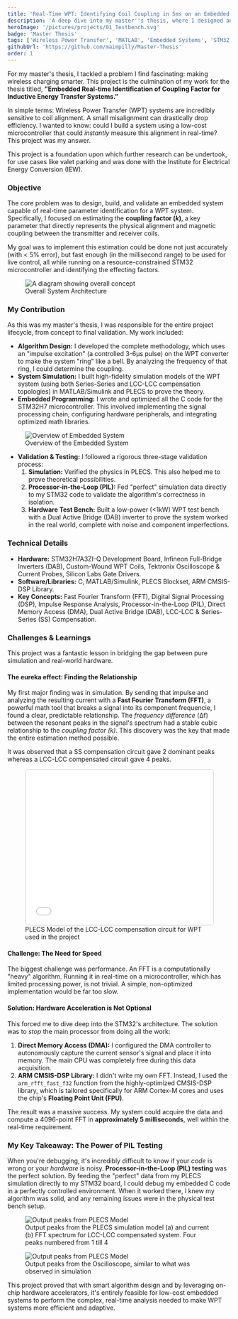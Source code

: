 ```yaml
---
title: 'Real-Time WPT: Identifying Coil Coupling in 5ms on an Embedded STM32'
description: 'A deep dive into my master''s thesis, where I designed and built an embedded system to measure WPT coil alignment in real-time using FFT analysis on an STM32.'
heroImage: '/pictures/projects/01_Testbench.svg'  
badge: 'Master Thesis'
tags: ['Wireless Power Transfer', 'MATLAB', 'Embedded Systems', 'STM32', 'Digital Signal Processing']
githubUrl: 'https://github.com/maimpilly/Master-Thesis'
order: 1
---
```


For my master's thesis, I tackled a problem I find fascinating: making wireless charging smarter. This project is the culmination of my work for the thesis titled, **"Embedded Real-time Identification of Coupling Factor for Inductive Energy Transfer Systems."**

In simple terms: Wireless Power Transfer (WPT) systems are incredibly sensitive to coil alignment. A small misalignment can drastically drop efficiency. I wanted to know: could I build a system using a low-cost microcontroller that could *instantly* measure this alignment in real-time? This project was my answer.

This project is a foundation upon which further research can be undertook, for use cases like valet parking and was done with the Institute for Electrical Energy Conversion (IEW).

### Objective
The core problem was to design, build, and validate an embedded system capable of real-time parameter identification for a WPT system. Specifically, I focused on estimating the **coupling factor (*k*)**, a key parameter that directly represents the physical alignment and magnetic coupling between the transmitter and receiver coils.

My goal was to implement this estimation could be done not just accurately (with < 5% error), but fast enough (in the millisecond range) to be used for live control, all while running on a resource-constrained STM32 microcontroller and identifying the effecting factors.

<!--<img 
  src="/pictures/projects/01_concept_block.svg" 
  alt="A diagram showing overall concept" 
  class="max-w-xl mx-auto rounded-lg" 
/>-->
<figure class="mx-auto max-w-xl">
  <!-- This is your resized image tag -->
  <img 
    src="/pictures/projects/01_concept_block.svg" 
    alt="A diagram showing overall concept" 
    class="w-full rounded-lg bg-white p-4" 
  />
  
  <!-- This is the caption -->
  <figcaption class="text-center text-sm italic text-gray-500 mt-2">
    Overall System Architecture
  </figcaption>
</figure>

### My Contribution
As this was my master's thesis, I was responsible for the entire project lifecycle, from concept to final validation. My work included:

* **Algorithm Design:** I developed the complete methodology, which uses an "impulse excitation" (a controlled 3-6µs pulse) on the WPT converter to make the system "ring" like a bell. By analyzing the frequency of that ring, I could determine the coupling.
* **System Simulation:** I built high-fidelity simulation models of the WPT system (using both Series-Series and LCC-LCC compensation topologies) in MATLAB/Simulink and PLECS to prove the theory.
* **Embedded Programming:** I wrote and optimized all the C code for the STM32H7 microcontroller. This involved implementing the signal processing chain, configuring hardware peripherals, and integrating optimized math libraries.

<!--<img 
  src="/pictures/projects/01_architecture.svg" 
  alt="A simple diagram showing the working of embedded system" 
  class="max-w-xl mx-auto rounded-lg" 
/>-->
<figure class="mx-auto max-w-xl">
  <!-- This is your resized image tag -->
  <img 
    src="/pictures/projects/01_architecture.svg" 
    alt="Overview of Embedded System" 
    class="w-full rounded-lg bg-white p-4" 
  />
  
  <!-- This is the caption -->
  <figcaption class="text-center text-sm italic text-gray-500 mt-2">
    Overview of the Embedded System
  </figcaption>
</figure>

* **Validation & Testing:** I followed a rigorous three-stage validation process:
    1.  **Simulation:** Verified the physics in PLECS. This also helped me to prove theoretical possibilities.
    2.  **Processor-in-the-Loop (PIL):** Fed "perfect" simulation data directly to my STM32 code to validate the algorithm's correctness in isolation.
    3.  **Hardware Test Bench:** Built a low-power (<1kW) WPT test bench with a Dual Active Bridge (DAB) inverter to prove the system worked in the real world, complete with noise and component imperfections.

### Technical Details
* **Hardware:** STM32H7A3ZI-Q Development Board, Infineon Full-Bridge Inverters (DAB), Custom-Wound WPT Coils, Tektronix Oscilloscope & Current Probes, Silicon Labs Gate Drivers.
* **Software/Libraries:** C, MATLAB/Simulink, PLECS Blockset, ARM CMSIS-DSP Library.
* **Key Concepts:** Fast Fourier Transform (FFT), Digital Signal Processing (DSP), Impulse Response Analysis, Processor-in-the-Loop (PIL), Direct Memory Access (DMA), Dual Active Bridge (DAB), LCC-LCC & Series-Series (SS) Compensation.

### Challenges & Learnings
This project was a fantastic lesson in bridging the gap between pure simulation and real-world hardware.

#### The eureka effect: Finding the Relationship
My first major finding was in simulation. By sending that impulse and analyzing the resulting current with a **Fast Fourier Transform (FFT)**, a powerful math tool that breaks a signal into its component frequencie, I found a clear, predictable relationship. The *frequency difference* (&Delta;f) between the resonant peaks in the signal's spectrum had a stable cubic relationship to the *coupling factor (k)*. This discovery was the key that made the entire estimation method possible.

It was observed that a SS compensation circuit gave 2 dominant peaks whereas a LCC-LCC compensated circuit gave 4 peaks.
<figure class="max-w-2xl mx-auto">
  <div class="pdf-container"> 
    <iframe 
      src="/pictures/projects/01_schematiclcccropped.pdf" 
      width="100%" 
      height="350px" 
      style="border: 1px solid #ccc; border-radius: 8px;"
    >
      <p>
        Your browser does not support embedded PDFs. 
        <a href="/pictures/projects/01_schematiclcccropped.pdf">Download the PDF</a>.
      </p>
    </iframe>
  </div>
  
  <!-- Add the caption right after -->
  <figcaption class="text-center text-base italic text-gray-500 mt-2">
    PLECS Model of the LCC-LCC compensation circuit for WPT used in the project
  </figcaption>
</figure>

#### Challenge: The Need for Speed
The biggest challenge was performance. An FFT is a computationally "heavy" algorithm. Running it in real-time on a microcontroller, which has limited processing power, is not trivial. A simple, non-optimized implementation would be far too slow.

#### Solution: Hardware Acceleration is Not Optional
This forced me to dive deep into the STM32's architecture. The solution was to *stop* the main processor from doing all the work:
1.  **Direct Memory Access (DMA):** I configured the DMA controller to autonomously capture the current sensor's signal and place it into memory. The main CPU was completely free during this data acquisition.
2.  **ARM CMSIS-DSP Library:** I didn't write my own FFT. Instead, I used the `arm_rfft_fast_f32` function from the highly-optimized CMSIS-DSP library, which is tailored specifically for ARM Cortex-M cores and uses the chip's **Floating Point Unit (FPU)**.

The result was a massive success. My system could acquire the data and compute a 4096-point FFT in **approximately 5 milliseconds**, well within the real-time requirement.

### My Key Takeaway: The Power of PIL Testing
When you're debugging, it's incredibly difficult to know if your *code* is wrong or your *hardware* is noisy. **Processor-in-the-Loop (PIL) testing** was the perfect solution. By feeding the "perfect" data from my PLECS simulation directly to my STM32 board, I could debug my embedded C code in a perfectly controlled environment. When it worked there, I knew my algorithm was solid, and any remaining issues were in the physical test bench setup.

<figure class="mx-auto max-w-xl">
  <!-- The image, now constrained by the max-w-2xl parent -->
  <img 
    src="/pictures/projects/01_lcc-fft.png" 
    alt="Output peaks from PLECS Model" 
    class="w-full rounded-lg" 
  />
  
  <!-- The caption, using the alt text -->
  <figcaption class="text-center text-base italic text-gray-500 mt-2">
    Output peaks from the PLECS simulation model (a) and current (b) FFT spectrum for LCC-LCC compensated system. Four peaks numbered from 1 till 4
  </figcaption>
</figure>

<figure class="mx-auto max-w-xl">
  <!-- The image, now constrained by the max-w-2xl parent -->
  <img 
    src="/pictures/projects/01_tek0038.png" 
    alt="Output peaks from PLECS Model" 
    class="w-full rounded-lg" 
  />
  
  <!-- The caption, using the alt text -->
  <figcaption class="text-center text-base italic text-gray-500 mt-2">
    Output peaks from the Oscilloscope, similar to what was observed in simulation
  </figcaption>
</figure>

This project proved that with smart algorithm design and by leveraging on-chip hardware accelerators, it's entirely feasible for low-cost embedded systems to perform the complex, real-time analysis needed to make WPT systems more efficient and adaptive.